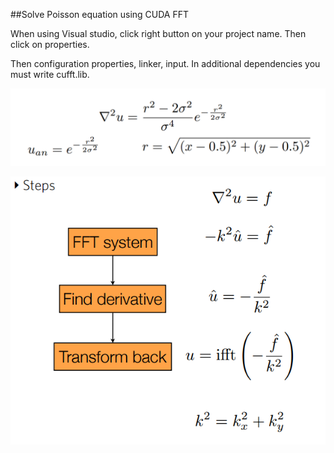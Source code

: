 ##Solve Poisson equation using CUDA FFT

When using Visual studio, click right button on your project name. Then click on properties. 

Then configuration properties, linker, input. In additional dependencies you must write cufft.lib.

 ![image](https://github.com/wangjinlong9788/Solve-Poisson-equation-using-CUDA-FFT/blob/master/Possion.PNG)


![image](https://github.com/wangjinlong9788/Solve-Poisson-equation-using-CUDA-FFT/blob/master/step.PNG)
